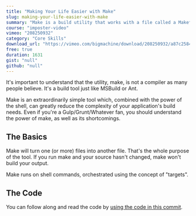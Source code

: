 ```yaml
---
title: "Making Your Life Easier with Make"
slug: making-your-life-easier-with-make
summary: "Make is a build utility that works with a file called a Makefile and basic shell scripts. It can be used to orchestrate the output of any project that requires a build phase. It's part of Linux and it's easy to use."
course: "imposter-video"
vimeo: "208250932"
category: "Core Skills"
download_url: "https://vimeo.com/bigmachine/download/208250932/a87c258483"
free: true
duration: 1631
gist: "null"
github: "null"
---
```


It's important to understand that the utility, make, is not a compiler as many people believe. It's a build tool just like MSBuild or Ant.

Make is an extraordinarily simple tool which, combined with the power of the shell, can greatly reduce the complexity of your application's build needs. Even if you're a Gulp/Grunt/Whatever fan, you should understand the power of make, as well as its shortcomings.

## The Basics

Make will turn one (or more) files into another file. That's the whole purpose of the tool. If you run make and your source hasn't changed, make won't build your output.

Make runs on shell commands, orchestrated using the concept of "targets".

## The Code

You can follow along and read the code by [using the code in this commit](https://github.com/imposters-handbook/videos/tree/master/make). 

